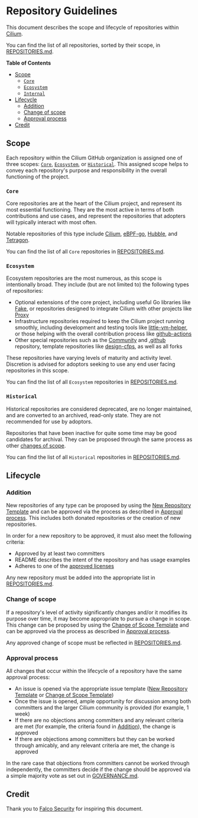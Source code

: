 # Repository Guidelines

This document describes the scope and lifecycle of repositories within [Cilium](https://github.com/cilium).

You can find the list of all repositories, sorted by their scope, in [REPOSITORIES.md](https://github.com/cilium/community/blob/main/REPOSITORIES.md).

**Table of Contents**

* [Scope](#scope)
  * [```Core```](#core)
  * [```Ecosystem```](#ecosystem)
  * [```Internal```](#internal)
* [Lifecycle](#lifecycle)
  * [Addition](#addition)
  * [Change of scope](#change-of-scope)
  * [Approval process](#approval-process)
* [Credit](#credit)

## Scope

Each repository within the Cilium GitHub organization is assigned one of three scopes: [```Core```](#core), [```Ecosystem```](#ecosystem), or [```Historical```](#historical). This assigned scope helps to convey each repository's purpose and responsibility in the overall functioning of the project.

### ```Core```

Core repositories are at the heart of the Cilium project, and represent its most essential functioning. They are the most active in terms of both contributions and use cases, and represent the repositories that adopters will typically interact with most often.

Notable repositories of this type include [Cilium](https://github.com/cilium/cilium), [eBPF-go](https://github.com/cilium/ebpf), [Hubble](https://github.com/cilium/hubble), and [Tetragon](https://github.com/cilium/tetragon).

You can find the list of all ```Core``` repositories in [REPOSITORIES.md](https://github.com/cilium/community/blob/main/REPOSITORIES.md#core-scope).

### ```Ecosystem```

Ecosystem repositories are the most numerous, as this scope is intentionally broad. They include (but are not limited to) the following types of repositories:

- Optional extensions of the core project, including useful Go libraries like [Fake](https://github.com/cilium/fake), or repositories designed to integrate Cilium with other projects like [Proxy](https://github.com/cilium/proxy)
- Infrastructure repositories required to keep the Cilium project running smoothly, including development and testing tools like [little-vm-helper](https://github.com/cilium/little-vm-helper), or those helping with the overall contribution process like [github-actions](https://github.com/cilium/github-actions)
- Other special repositories such as the [Community](https://github.com/cilium/community) and [.github](https://github.com/cilium/.github) repository, template repositories like [design-cfps](https://github.com/cilium/design-cfps), as well as all forks

These repositories have varying levels of maturity and activity level. Discretion is advised for adoptors seeking to use any end user facing repositories in this scope.

You can find the list of all ```Ecosystem``` repositories in [REPOSITORIES.md](https://github.com/cilium/community/blob/main/REPOSITORIES.md#ecosystem-scope).

### ```Historical```

Historical repositories are considered deprecated, are no longer maintained, and are converted to an archived, read-only state. They are not recommended for use by adoptors.

Repositories that have been inactive for quite some time may be good candidates for archival. They can be proposed through the same process as other [changes of scope](#change-of-scope).

You can find the list of all ```Historical``` repositories in [REPOSITORIES.md](https://github.com/cilium/community/blob/main/REPOSITORIES.md#historical-scope).

## Lifecycle

### Addition

New repositories of any type can be proposed by using the [New Repository Template]() and can be approved via the process as described in [Approval process](#approval-process). This includes both donated repositories or the creation of new repositories.

In order for a new repository to be approved, it must also meet the following criteria:

- Approved by at least two committers
- README describes the intent of the repository and has usage examples
- Adheres to one of the [approved licenses](https://github.com/cncf/foundation/blob/main/allowed-third-party-license-policy.md)

Any new repository must be added into the appropriate list in [REPOSITORIES.md](https://github.com/cilium/community/blob/main/REPOSITORIES.md).

### Change of scope

If a repository's level of activity significantly changes and/or it modifies its purpose over time, it may become appropriate to pursue a change in scope. This change can be proposed by using the [Change of Scope Template]() and can be approved via the process as described in [Approval process](#approval-process).

Any approved change of scope must be reflected in [REPOSITORIES.md](https://github.com/cilium/community/blob/main/REPOSITORIES.md).

### Approval process

All changes that occur within the lifecycle of a repository have the same approval process:

- An issue is opened via the appropriate issue template ([New Repository Template]() or [Change of Scope Template]())
- Once the issue is opened, ample opportunity for discussion among both committers and the larger Cilium community is provided (for example, 1 week)
- If there are no objections among committers and any relevant criteria are met (for example, the criteria found in [Addition](#addition)), the change is approved
- If there are objections among committers but they can be worked through amicably, and any relevant criteria are met, the change is approved

In the rare case that objections from committers cannot be worked through independently, the committers decide if the change should be approved via a simple majority vote as set out in [GOVERNANCE.md](https://github.com/cilium/community/blob/main/GOVERNANCE.md#voting).

## Credit

Thank you to [Falco Security](https://github.com/falcosecurity/evolution/blob/main/REPOSITORIES.md) for inspiring this document.
